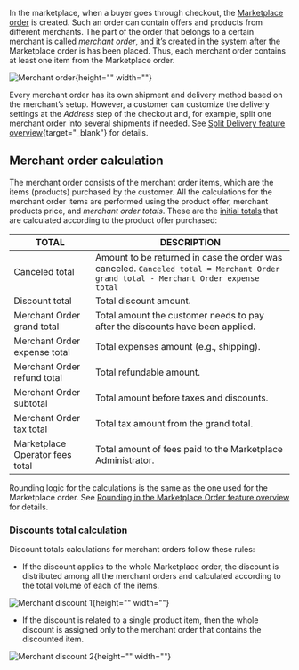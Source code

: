 In the marketplace, when a buyer goes through checkout, the [Marketplace order](https://documentation.spryker.com/marketplace/docs/marketplace-order-feature-overview) is created. Such an order can contain offers and products from different merchants. The part of the order that belongs to a certain merchant is called *merchant order*, and it’s created in the system after the Marketplace order is has been placed. Thus, each merchant order contains at least one item from the Marketplace order.

![Merchant order](https://confluence-connect.gliffy.net/embed/image/1c2da1e6-9e30-4413-a799-bcf18d401167.png?utm_medium=live&utm_source=custom){height="" width=""}

Every merchant order has its own shipment and delivery method based on the merchant’s setup. However, a customer can customize the delivery settings at the *Address* step of the checkout and, for example, split one merchant order into several shipments if needed. See [Split Delivery feature overview](https://documentation.spryker.com/docs/split-delivery-overview){target="_blank"} for details.

## Merchant order calculation

The merchant order consists of the merchant order items, which are the items (products) purchased by the customer. All the calculations for the merchant order items are performed using the product offer, merchant products price, and *merchant order totals*. These are the [initial totals](https://documentation.spryker.com/docs/calculation-3-0#totals-transfer) that are calculated according to the product offer purchased:

| TOTAL | DESCRIPTION |
| -------- | -------------- |
| Canceled total   | Amount to be returned in case the order was canceled. `Canceled total = Merchant Order grand total - Merchant Order expense total` |
| Discount total  | Total discount amount.    |
| Merchant Order grand total   | Total amount the customer needs to pay after the discounts have been applied. |
| Merchant Order expense total  | Total expenses amount (e.g., shipping).   |
| Merchant Order refund total  | Total refundable amount.   |
| Merchant Order subtotal  | Total amount before taxes and discounts.  |
| Merchant Order tax total  | Total tax amount from the grand total.   |
| Marketplace Operator fees total | Total amount of fees paid to the Marketplace Administrator.  |

Rounding logic for the calculations is the same as the one used for the Marketplace order. See [Rounding in the Marketplace Order feature overview](https://documentation.spryker.com/marketplace/docs/marketplace-order-feature-overview#rounding) for details.

### Discounts total calculation
Discount totals calculations for merchant orders follow these rules:

* If the discount applies to the whole Marketplace order, the discount is distributed among all the merchant orders and calculated according to the total volume of each of the items.

![Merchant discount 1](https://spryker.s3.eu-central-1.amazonaws.com/docs/Features/Marketplace/Marketplace+and+Merchant+orders/Merchant+order+feature+overview/mp-discount.png){height="" width=""}

* If the discount is related to a single product item, then the whole discount is assigned only to the merchant order that contains the discounted item.

![Merchant discount 2](https://spryker.s3.eu-central-1.amazonaws.com/docs/Features/Marketplace/Marketplace+and+Merchant+orders/Merchant+order+feature+overview/mp-discount-2.png){height="" width=""}
